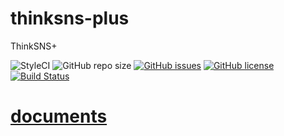 # thinksns-plus
ThinkSNS+

![StyleCI](https://styleci.io/repos/76627423/shield?branch=master)
![GitHub repo size](https://reposs.herokuapp.com/?path=zhiyicx/thinksns-plus)
[![GitHub issues](https://img.shields.io/github/issues/zhiyicx/thinksns-plus.svg)](issues)
[![GitHub license](https://img.shields.io/badge/license-Apache%202-blue.svg)](LICENSE)
[![Build Status](https://travis-ci.org/zhiyicx/thinksns-plus.svg?branch=master)](https://travis-ci.org/zhiyicx/thinksns-plus)

# [documents](documents)